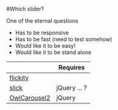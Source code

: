 #Which slider?

One of the eternal questions

 - Has to be responsive
 - Has to be fast (need to test somehow)
 - Would like it to be easy!
 - Would like it to be stand alone

|                                                              | Requires     |
|--------------------------------------------------------------|--------------|
| [flickity](https://github.com/metafizzy/flickity)            |              |
| [slick](https://github.com/kenwheeler/slick)                 | jQuery ... ? |
| [OwlCarousel2](https://github.com/OwlCarousel2/OwlCarousel2) | jQuery       |